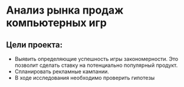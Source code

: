 # Анализ рынка продаж компьютерных игр

## Цели проекта:

- Выявить определяющие успешность игры закономерности. Это позволит сделать ставку на потенциально популярный продукт.
- Спланировать рекламные кампании.
- В ходе исследования необходимо проверить гипотезы
